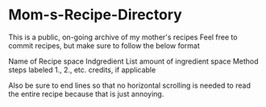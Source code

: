 # Mom-s-Recipe-Directory
This is a public, on-going archive of my mother's recipes
Feel free to commit recipes, but make sure to follow the below format

Name of Recipe
space
Indgredient List
  amount of ingredient
space
Method
  steps labeled 1., 2., etc.
credits, if applicable

Also be sure to end lines so that no horizontal scrolling is needed to 
read the entire recipe because that is just annoying. 
